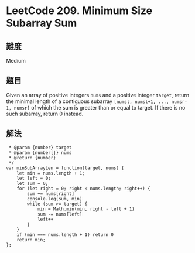 # LeetCode 209. Minimum Size Subarray Sum

## 難度

Medium

## 題目

Given an array of positive integers ```nums``` and a positive integer ```target```, return the minimal length of a contiguous subarray ```[numsl, numsl+1, ..., numsr-1, numsr]``` of which the sum is greater than or equal to target. If there is no such subarray, return 0 instead.

## 解法
```/**
 * @param {number} target
 * @param {number[]} nums
 * @return {number}
 */
var minSubArrayLen = function(target, nums) {
    let min = nums.length + 1;
    let left = 0;
    let sum = 0;
    for (let right = 0; right < nums.length; right++) {
        sum += nums[right]
        console.log(sum, min)
        while (sum >= target) {
            min = Math.min(min, right - left + 1)
            sum -= nums[left]
            left++
        }
    }
    if (min === nums.length + 1) return 0
    return min;
};
```